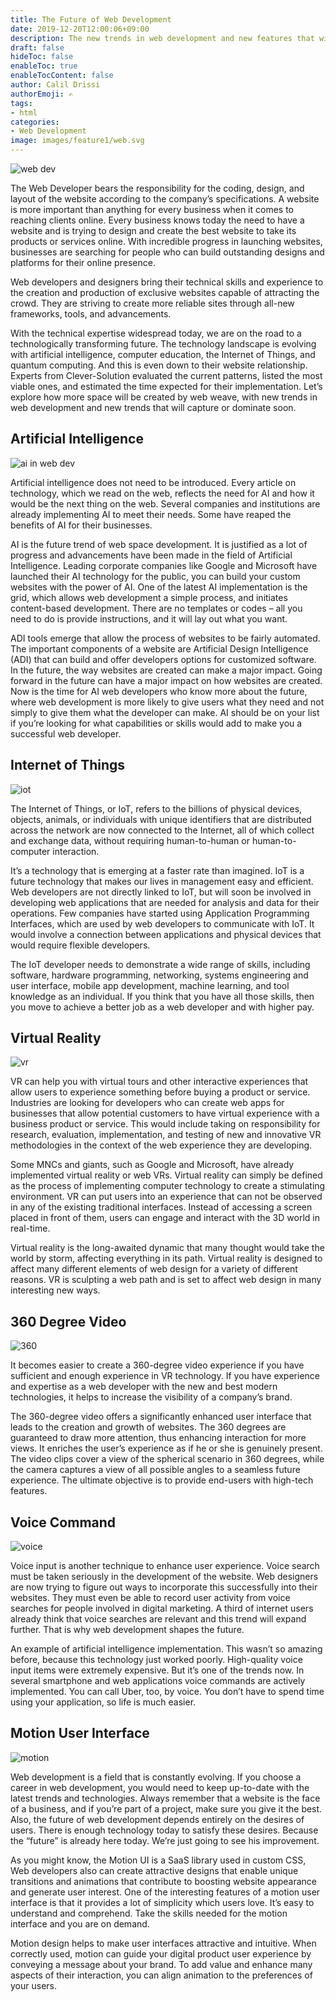```yaml
---
title: The Future of Web Development
date: 2019-12-20T12:00:06+09:00
description: The new trends in web development and new features that will capture and dominate soon.
draft: false
hideToc: false
enableToc: true
enableTocContent: false
author: Calil Drissi
authorEmoji: ✍️
tags:
- html
categories:
- Web Development
image: images/feature1/web.svg
---
```



![web dev ](/images/feature2/future-in-web.png "web dev")

The Web Developer bears the responsibility for the coding, design, and layout of the website according to the company’s specifications. A website is more important than anything for every business when it comes to reaching clients online. Every business knows today the need to have a website and is trying to design and create the best website to take its products or services online. With incredible progress in launching websites, businesses are searching for people who can build outstanding designs and platforms for their online presence.

Web developers and designers bring their technical skills and experience to the creation and production of exclusive websites capable of attracting the crowd. They are striving to create more reliable sites through all-new frameworks, tools, and advancements.

With the technical expertise widespread today, we are on the road to a technologically transforming future. The technology landscape is evolving with artificial intelligence, computer education, the Internet of Things, and quantum computing. And this is even down to their website relationship. Experts from Clever-Solution evaluated the current patterns, listed the most viable ones, and estimated the time expected for their implementation. Let’s explore how more space will be created by web weave, with new trends in web development and new trends that will capture or dominate soon.

## Artificial Intelligence

![ai in web dev ](/images/feature2/ai-web-dev.jpg "web dev ai")

Artificial intelligence does not need to be introduced. Every article on technology, which we read on the web, reflects the need for AI and how it would be the next thing on the web. Several companies and institutions are already implementing AI to meet their needs. Some have reaped the benefits of AI for their businesses.

AI is the future trend of web space development. It is justified as a lot of progress and advancements have been made in the field of Artificial Intelligence. Leading corporate companies like Google and Microsoft have launched their AI technology for the public, you can build your custom websites with the power of AI. One of the latest AI implementation is the grid, which allows web development a simple process, and initiates content-based development. There are no templates or codes – all you need to do is provide instructions, and it will lay out what you want.

ADI tools emerge that allow the process of websites to be fairly automated. The important components of a website are Artificial Design Intelligence (ADI) that can build and offer developers options for customized software. In the future, the way websites are created can make a major impact. Going forward in the future can have a major impact on how websites are created. Now is the time for AI web developers who know more about the future, where web development is more likely to give users what they need and not simply to give them what the developer can make. AI should be on your list if you’re looking for what capabilities or skills would add to make you a successful web developer.


## Internet of Things

![iot ](/images/feature2/iot.jpg "iot")

The Internet of Things, or IoT, refers to the billions of physical devices, objects, animals, or individuals with unique identifiers that are distributed across the network are now connected to the Internet, all of which collect and exchange data, without requiring human-to-human or human-to-computer interaction.

It’s a technology that is emerging at a faster rate than imagined. IoT is a future technology that makes our lives in management easy and efficient. Web developers are not directly linked to IoT, but will soon be involved in developing web applications that are needed for analysis and data for their operations. Few companies have started using Application Programming Interfaces, which are used by web developers to communicate with IoT. It would involve a connection between applications and physical devices that would require flexible developers.

The IoT developer needs to demonstrate a wide range of skills, including software, hardware programming, networking, systems engineering and user interface, mobile app development, machine learning, and tool knowledge as an individual. If you think that you have all those skills, then you move to achieve a better job as a web developer and with higher pay.


## Virtual Reality

![vr ](/images/feature2/virtual-real.jpg "VR")

VR can help you with virtual tours and other interactive experiences that allow users to experience something before buying a product or service. Industries are looking for developers who can create web apps for businesses that allow potential customers to have virtual experience with a business product or service. This would include taking on responsibility for research, evaluation, implementation, and testing of new and innovative VR methodologies in the context of the web experience they are developing.

Some MNCs and giants, such as Google and Microsoft, have already implemented virtual reality or web VRs. Virtual reality can simply be defined as the process of implementing computer technology to create a stimulating environment. VR can put users into an experience that can not be observed in any of the existing traditional interfaces. Instead of accessing a screen placed in front of them, users can engage and interact with the 3D world in real-time.

Virtual reality is the long-awaited dynamic that many thought would take the world by storm, affecting everything in its path. Virtual reality is designed to affect many different elements of web design for a variety of different reasons. VR is sculpting a web path and is set to affect web design in many interesting new ways.

## 360 Degree Video

![360 ](/images/feature2/360-vid.jpg "360")

It becomes easier to create a 360-degree video experience if you have sufficient and enough experience in VR technology. If you have experience and expertise as a web developer with the new and best modern technologies, it helps to increase the visibility of a company’s brand.

The 360-degree video offers a significantly enhanced user interface that leads to the creation and growth of websites. The 360 degrees are guaranteed to draw more attention, thus enhancing interaction for more views. It enriches the user’s experience as if he or she is genuinely present. The video clips cover a view of the spherical scenario in 360 degrees, while the camera captures a view of all possible angles to a seamless future experience. The ultimate objective is to provide end-users with high-tech features.

## Voice Command

![voice ](/images/feature2/voice.png "voice")

Voice input is another technique to enhance user experience. Voice search must be taken seriously in the development of the website. Web designers are now trying to figure out ways to incorporate this successfully into their websites. They must even be able to record user activity from voice searches for people involved in digital marketing. A third of internet users already think that voice searches are relevant and this trend will expand further. That is why web development shapes the future.

An example of artificial intelligence implementation. This wasn’t so amazing before, because this technology just worked poorly. High-quality voice input items were extremely expensive. But it’s one of the trends now. In several smartphone and web applications voice commands are actively implemented. You can call Uber, too, by voice. You don’t have to spend time using your application, so life is much easier.

## Motion User Interface

![motion ](/images/feature2/motion.jpeg "motion")

Web development is a field that is constantly evolving. If you choose a career in web development, you would need to keep up-to-date with the latest trends and technologies. Always remember that a website is the face of a business, and if you’re part of a project, make sure you give it the best. Also, the future of web development depends entirely on the desires of users. There is enough technology today to satisfy these desires. Because the “future” is already here today. We’re just going to see his improvement.

As you might know, the Motion UI is a SaaS library used in custom CSS, Web developers also can create attractive designs that enable unique transitions and animations that contribute to boosting website appearance and generate user interest. One of the interesting features of a motion user interface is that it provides a lot of simplicity which users love. It’s easy to understand and comprehend. Take the skills needed for the motion interface and you are on demand.

Motion design helps to make user interfaces attractive and intuitive. When correctly used, motion can guide your digital product user experience by conveying a message about your brand. To add value and enhance many aspects of their interaction, you can align animation to the preferences of your users.



